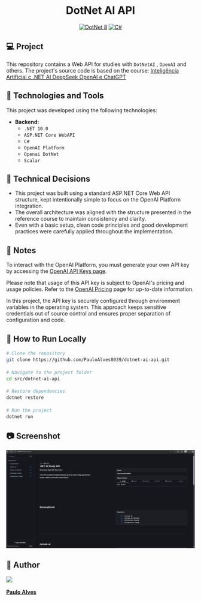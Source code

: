 <h1 align="center">DotNet AI API</h1>

<p align="center">
  <a href="https://learn.microsoft.com/pt-br/dotnet/"><img alt="DotNet 8" src="https://img.shields.io/badge/.NET-5C2D91?logo=.net&logoColor=white&style=for-the-badge" /></a>
  <a href="https://learn.microsoft.com/pt-br/dotnet/csharp/programming-guide/"><img alt="C#" src="https://img.shields.io/badge/C%23-239120?logo=c-sharp&logoColor=white&style=for-the-badge" /></a>
</p>

## 💻 Project

This repository contains a Web API for studies with `DotNetAI` , `OpenAI` and others. 
The project's source code is based on the course: [Inteligência Artificial c .NET AI DeepSeek OpenAI e ChatGPT](https://www.udemy.com/course/net-ai-com-aspnet-openai-chatgpt-deepseek-ollama-mcp-gemini-e-grok/) 

## 🚀 Technologies and Tools

This project was developed using the following technologies:

- **Backend:**  
  - `.NET 10.0`
  - `ASP.NET Core WebAPI`
  - `C#`
  - `OpenAI Platform`
  - `Openai DotNet`
  - `Scalar`

## 📌 Technical Decisions

- This project was built using a standard ASP.NET Core Web API structure, kept intentionally simple to focus on the OpenAI Platform integration.
- The overall architecture was aligned with the structure presented in the reference course to maintain consistency and clarity.
- Even with a basic setup, clean code principles and good development practices were carefully applied throughout the implementation.

## 📘 Notes

To interact with the OpenAI Platform, you must generate your own API key by accessing the [OpenAI API Keys page](https://platform.openai.com/account/api-keys).

Please note that usage of this API key is subject to OpenAI's pricing and usage policies. Refer to the [OpenAI Pricing](https://openai.com/pricing) page for up-to-date information.

In this project, the API key is securely configured through environment variables in the operating system. This approach keeps sensitive credentials out of source control and ensures proper separation of configuration and code.

 ## 💾 How to Run Locally

```bash
# Clone the repository
git clone https://github.com/PauloAlves8039/dotnet-ai-api.git

# Navigate to the project folder
cd src/dotnet-ai-api

# Restore dependencies
dotnet restore

# Run the project
dotnet run
```

## 📷 Screenshot

<p align="center"> <img src="https://github.com/PauloAlves8039/dotnet-ai-api/blob/master/src/DotNetAiStudy.Api/Resources/Images/screenshot.png?raw=true" /></p>

## 👤 Author

<a href="https://github.com/PauloAlves8039">
  <img src="https://avatars.githubusercontent.com/u/57012714?v=4" width=70 />
</a>

**[Paulo Alves](https://github.com/PauloAlves8039)**
